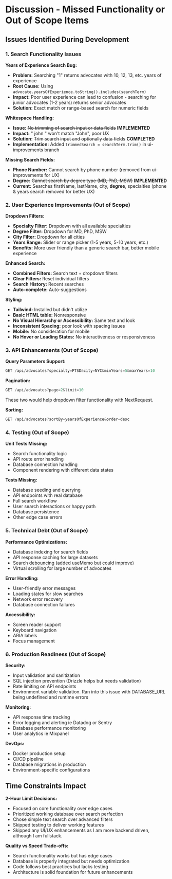 # Discussion - Missed Functionality or Out of Scope Items

## Issues Identified During Development

### 1. Search Functionality Issues

**Years of Experience Search Bug:**
- **Problem:** Searching "1" returns advocates with 10, 12, 13, etc. years of experience
- **Root Cause:** Using `advocate.yearsOfExperience.toString().includes(searchTerm)` 
- **Impact:** Poor user experience can lead to confusion - searching for junior advocates (1-2 years) returns senior advocates
- **Solution:** Exact match or range-based search for numeric fields

 **Whitespace Handling:**
  - **Issue:** ~~No trimming of search input or data fields~~ **IMPLEMENTED**
  - **Impact:** "  john  " won't match "John", poor UX
  - **Solution:** ~~Trim search input and optionally data fields~~ **COMPLETED**
  - **Implementation:** Added `trimmedSearch = searchTerm.trim()` in ui-improvements branch

**Missing Search Fields:**
- **Phone Number:** Cannot search by phone number (removed from ui-improvements for UX)
- **Degree:** ~~Cannot search by degree type (MD, PhD, MSW)~~ **IMPLEMENTED** 
- **Current:** Searches firstName, lastName, city, **degree**, specialties (phone & years search removed for better UX)

### 2. User Experience Improvements (Out of Scope)

**Dropdown Filters:**
- **Specialty Filter:** Dropdown with all available specialties
- **Degree Filter:** Dropdown for MD, PhD, MSW
- **City Filter:** Dropdown for all cities
- **Years Range:** Slider or range picker (1-5 years, 5-10 years, etc.)
- **Benefits:** More user friendly than a generic search bar, better mobile experience

**Enhanced Search:**
- **Combined Filters:** Search text + dropdown filters
- **Clear Filters:** Reset individual filters
- **Search History:** Recent searches
- **Auto-complete:** Auto-suggestions

**Styling:**
- **Tailwind:** Installed but didn't utilize
- **Basic HTML table:** Nonresponsive
- **No Visual Hierarchy or Accessibility:** Same text and look
- **Inconsistent Spacing:** poor look with spacing issues
- **Mobile:** No consideration for mobile
- **No Hover or Loading States:** No interactiveness or responsiveness

### 3. API Enhancements (Out of Scope)

**Query Parameters Support:**
```typescript
GET /api/advocates?specialty=PTSD&city=NYC&minYears=5&maxYears=10
```


**Pagination:**
```typescript
GET /api/advocates?page=2&limit=10
```

These two would help dropdown filter functionality with NextRequest.

**Sorting:**
```typescript
GET /api/advocates?sortBy=yearsOfExperience&order=desc
```

### 4. Testing (Out of Scope)

**Unit Tests Missing:**
- Search functionality logic
- API route error handling  
- Database connection handling
- Component rendering with different data states

**Tests Missing:**
- Database seeding and querying
- API endpoints with real database
- Full search workflow
- User search interactions or happy path
- Database persistence
- Other edge case errors

### 5. Technical Debt (Out of Scope)

**Performance Optimizations:**
- Database indexing for search fields
- API response caching for large datasets
- Search debouncing (added useMemo but could improve)
- Virtual scrolling for large number of advocates

**Error Handling:**
- User-friendly error messages
- Loading states for slow searches
- Network error recovery
- Database connection failures

**Accessibility:**
- Screen reader support
- Keyboard navigation
- ARIA labels
- Focus management

### 6. Production Readiness (Out of Scope)

**Security:**
- Input validation and sanitization
- SQL injection prevention (Drizzle helps but needs validation)
- Rate limiting on API endpoints
- Environment variable validation. Ran into this issue with DATABASE_URL being undefined and runtime errors

**Monitoring:**
- API response time tracking
- Error logging and alerting ie Datadog or Sentry
- Database performance monitoring
- User analytics ie Mixpanel

**DevOps:**
- Docker production setup
- CI/CD pipeline
- Database migrations in production
- Environment-specific configurations

## Time Constraints Impact

**2-Hour Limit Decisions:**
- Focused on core functionality over edge cases
- Prioritized working database over search perfection
- Chose simple text search over advanced filters
- Skipped testing to deliver working features
- Skipped any UI/UX enhancements as I am more backend driven, although I am fullstack.

**Quality vs Speed Trade-offs:**
- Search functionality works but has edge cases
- Database is properly integrated but needs optimization
- Code follows best practices but lacks testing
- Architecture is solid foundation for future enhancements
